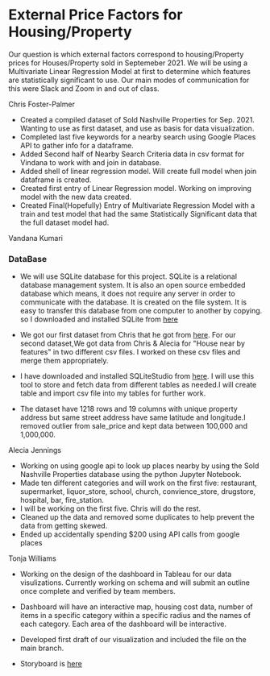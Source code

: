 # External Price Factors for Housing/Property
Our question is which external factors correspond to housing/Property prices for Houses/Property sold in Septemeber 2021.
We will  be using a Multivariate Linear Regression Model at first to determine which features are statistically significant to use.
Our main modes of communication for this were Slack and Zoom in and out of class.


Chris Foster-Palmer
- Created a compiled dataset of Sold Nashville Properties for Sep. 2021. Wanting to use as first dataset, and use as basis for data visualization.
- Completed last five keywords for a nearby search using Google Places API to gather info for a dataframe.
- Added Second half of Nearby Search Criteria data in csv format for Vindana to work with and join in database.
- Added shell of linear regression model. Will create full model when join dataframe is created.
- Created first entry of Linear Regression model. Working on improving model with the new data created.
- Created Final(Hopefully) Entry of Multivariate Regression Model with a train and test model that had the same Statistically Significant data that the full dataset model had.

Vandana Kumari
### DataBase
- We will use SQLite database for this project. SQLite is a relational database management system. It is also  an open source embedded database which means, it does not       require   any server in order to communicate with the database. It is created on the file system. It is easy to transfer this database from one computer to another by copying.     so I downloaded and installed SQLite from [here](https://www.sqlite.org/download.html)

- We got our first dataset from Chris that he got from [here](https://www.padctn.org/services/recent-sales/#2021). For our second dataset,We got data from Chris & Alecia     for "House near by features"  in two different csv files. I worked on these csv files and merge them appropriately.

- I have downloaded and installed SQLiteStudio from [here](https://sqlitestudio.pl/). I will use this tool to store and fetch data from different tables as needed.I will     create table and import csv file into my tables for further work.
 
 - The dataset have 1218 rows and 19 columns with unique property address but same street address have same latitude and longitude.I removed outlier from sale_price and kept      data between 100,000 and 1,000,000.



Alecia Jennings
- Working on using google api to look up places nearby by using the Sold Nashville Properties database using the python Jupyter Notebook.
- Made ten different categories and will work on the first five: restaurant, supermarket, liquor_store, school, church, convience_store, drugstore, hospital, bar, fire_station.
- I will be working on the first five.  Chris will do the rest.
- Cleaned up the data and removed some duplicates to help prevent the data from getting skewed.
- Ended up accidentally spending $200 using API calls from google places

Tonja Williams
- Working on the design of the dashboard in Tableau for our data visulizations. Currently working on schema and will submit an outline once complete and verified by team members.
- Dashboard will have an interactive map, housing cost data, number of items in a specific category within a specific radius and the names of each category.  Each area of the dashboard will be interactive.
- Developed first draft of our visualization and included the file on the main branch.  

- Storyboard is [here](https://public.tableau.com/authoring/DavidsonCountySeptember2021PropertySales_16454970190000/FinalsStory#1)

